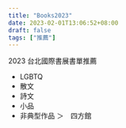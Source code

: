```yaml
---
title: "Books2023"
date: 2023-02-01T13:06:52+08:00
draft: false
tags: ["推薦"]
---
```


2023 台北國際書展書單推薦

- LGBTQ
- 散文
- 詩文
- 小品
- 非典型作品
  ＞　四方館
